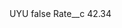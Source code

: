 <?xml version="1.0" encoding="UTF-8"?>
<CustomMetadata xmlns="http://soap.sforce.com/2006/04/metadata" xmlns:xsi="http://www.w3.org/2001/XMLSchema-instance" xmlns:xsd="http://www.w3.org/2001/XMLSchema">
    <label>UYU</label>
    <protected>false</protected>
    <values>
        <field>Rate__c</field>
        <value xsi:type="xsd:double">42.34</value>
    </values>
</CustomMetadata>
